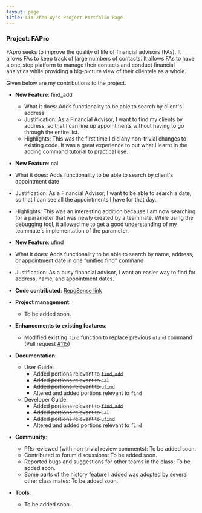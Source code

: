 ```yaml
---
layout: page
title: Lim Zhen Wy's Project Portfolio Page
---
```


### Project: FAPro

FApro seeks to improve the quality of life of financial advisors (FAs). It allows FAs to keep track of large numbers of contacts. It allows FAs to have a one-stop platform to manage their contacts and conduct financial analytics while providing a big-picture view of their clientele as a whole.

Given below are my contributions to the project.

* **New Feature**: find_add 
  * What it does: Adds functionality to be able to search by client's address
  * Justification: As a Financial Advisor, I want to find my clients by address, so that I can line up appointments without having to go through the entire list.
  * Highlights: This was the first time I did any non-trivial changes to existing code. It was a great experience to put what I learnt in the adding command tutorial to practical use.
  

* **New Feature**: cal
* What it does: Adds functionality to be able to search by client's appointment date
* Justification: As a Financial Advisor, I want to be able to search a date, so that I can see all the appointments I have for that day.
* Highlights: This was an interesting addition because I am now searching for a parameter that was newly created by a teammate. While using the debugging tool, it allowed me to get a good understanding of my teammate's implementation of the parameter.


* **New Feature**: ufind
* What it does: Adds functionality to be able to search by name, address, or appointment date in one "unified find" command
* Justification: As a busy financial advisor, I want an easier way to find for address, name, and appointment dates.


* **Code contributed**: [RepoSense link](https://nus-cs2103-ay2324s1.github.io/tp-dashboard/?search=limzhenwy&sort=groupTitle&sortWithin=title&timeframe=commit&mergegroup=&groupSelect=groupByRepos&breakdown=true&checkedFileTypes=docs~functional-code~test-code&since=2023-09-22)

* **Project management**: 
  * To be added soon.

* **Enhancements to existing features**:
  * Modified existing `find` function to replace previous `ufind` command (Pull request [\#115](https://github.com/AY2324S1-CS2103T-W09-1/tp/pull/115))

* **Documentation**:
  * User Guide:
    * ~~Added portions relevant to `find_add`~~
    * ~~Added portions relevant to `cal`~~
    * ~~Added portions relevant to `ufind`~~
    * Altered and added portions relevant to `find`
  * Developer Guide:
    * ~~Added portions relevant to `find_add`~~
    * ~~Added portions relevant to `cal`~~
    * ~~Added portions relevant to `ufind`~~
    * Altered and added portions relevant to `find`

* **Community**:
  * PRs reviewed (with non-trivial review comments): To be added soon.
  * Contributed to forum discussions: To be added soon.
  * Reported bugs and suggestions for other teams in the class: To be added soon. 
  * Some parts of the history feature I added was adopted by several other class mates: To be added soon.

* **Tools**:
  * To be added soon.
